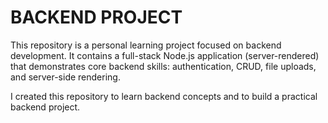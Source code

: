 # BACKEND PROJECT

This repository is a personal learning project focused on backend development. It contains a full-stack Node.js application (server-rendered) that demonstrates core backend skills: authentication, CRUD, file uploads, and server-side rendering.

I created this repository to learn backend concepts and to build a practical backend project.

```

```
